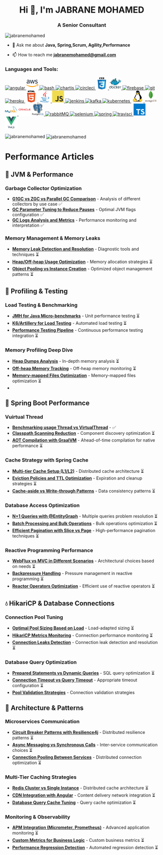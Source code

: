 <h1 align="center">Hi 👋, I'm JABRANE MOHAMED</h1>
<h3 align="center">A Senior Consultant</h3>

<p align="left"> <img src="https://komarev.com/ghpvc/?username=jabranemohamed&label=Profile%20views&color=0e75b6&style=flat" alt="jabranemohamed" /> </p>

- 💬 Ask me about **Java, Spring,Scrum, Agility,Performance**

- 📫 How to reach me **jabranemohamed@gmail.com**

<h3 align="left">Languages and Tools:</h3>
<p align="left"> <a href="https://angular.io" target="_blank" rel="noreferrer"> <img src="https://angular.io/assets/images/logos/angular/angular.svg" alt="angular" width="40" height="40"/> </a> <a href="https://aws.amazon.com" target="_blank" rel="noreferrer"> <img src="https://raw.githubusercontent.com/devicons/devicon/master/icons/amazonwebservices/amazonwebservices-original-wordmark.svg" alt="aws" width="40" height="40"/> </a> <a href="https://www.gnu.org/software/bash/" target="_blank" rel="noreferrer"> <img src="https://www.vectorlogo.zone/logos/gnu_bash/gnu_bash-icon.svg" alt="bash" width="40" height="40"/> </a> <a href="https://www.chartjs.org" target="_blank" rel="noreferrer"> <img src="https://www.chartjs.org/media/logo-title.svg" alt="chartjs" width="40" height="40"/> </a> <a href="https://circleci.com" target="_blank" rel="noreferrer"> <img src="https://www.vectorlogo.zone/logos/circleci/circleci-icon.svg" alt="circleci" width="40" height="40"/> </a> <a href="https://www.w3schools.com/css/" target="_blank" rel="noreferrer"> <img src="https://raw.githubusercontent.com/devicons/devicon/master/icons/css3/css3-original-wordmark.svg" alt="css3" width="40" height="40"/> </a> <a href="https://www.docker.com/" target="_blank" rel="noreferrer"> <img src="https://raw.githubusercontent.com/devicons/devicon/master/icons/docker/docker-original-wordmark.svg" alt="docker" width="40" height="40"/> </a> <a href="https://firebase.google.com/" target="_blank" rel="noreferrer"> <img src="https://www.vectorlogo.zone/logos/firebase/firebase-icon.svg" alt="firebase" width="40" height="40"/> </a> <a href="https://git-scm.com/" target="_blank" rel="noreferrer"> <img src="https://www.vectorlogo.zone/logos/git-scm/git-scm-icon.svg" alt="git" width="40" height="40"/> </a> <a href="https://heroku.com" target="_blank" rel="noreferrer"> <img src="https://www.vectorlogo.zone/logos/heroku/heroku-icon.svg" alt="heroku" width="40" height="40"/> </a> <a href="https://www.w3.org/html/" target="_blank" rel="noreferrer"> <img src="https://raw.githubusercontent.com/devicons/devicon/master/icons/html5/html5-original-wordmark.svg" alt="html5" width="40" height="40"/> </a> <a href="https://www.java.com" target="_blank" rel="noreferrer"> <img src="https://raw.githubusercontent.com/devicons/devicon/master/icons/java/java-original.svg" alt="java" width="40" height="40"/> </a> <a href="https://developer.mozilla.org/en-US/docs/Web/JavaScript" target="_blank" rel="noreferrer"> <img src="https://raw.githubusercontent.com/devicons/devicon/master/icons/javascript/javascript-original.svg" alt="javascript" width="40" height="40"/> </a> <a href="https://www.jenkins.io" target="_blank" rel="noreferrer"> <img src="https://www.vectorlogo.zone/logos/jenkins/jenkins-icon.svg" alt="jenkins" width="40" height="40"/> </a> <a href="https://kafka.apache.org/" target="_blank" rel="noreferrer"> <img src="https://www.vectorlogo.zone/logos/apache_kafka/apache_kafka-icon.svg" alt="kafka" width="40" height="40"/> </a> <a href="https://kubernetes.io" target="_blank" rel="noreferrer"> <img src="https://www.vectorlogo.zone/logos/kubernetes/kubernetes-icon.svg" alt="kubernetes" width="40" height="40"/> </a> <a href="https://www.linux.org/" target="_blank" rel="noreferrer"> <img src="https://raw.githubusercontent.com/devicons/devicon/master/icons/linux/linux-original.svg" alt="linux" width="40" height="40"/> </a> <a href="https://www.mongodb.com/" target="_blank" rel="noreferrer"> <img src="https://raw.githubusercontent.com/devicons/devicon/master/icons/mongodb/mongodb-original-wordmark.svg" alt="mongodb" width="40" height="40"/> </a> <a href="https://www.mysql.com/" target="_blank" rel="noreferrer"> <img src="https://raw.githubusercontent.com/devicons/devicon/master/icons/mysql/mysql-original-wordmark.svg" alt="mysql" width="40" height="40"/> </a> <a hrhttps://github.com/jabranemohamed/jabranemohamed/blob/master/README.mdef="https://www.oracle.com/" target="_blank" rel="noreferrer"> <img src="https://raw.githubusercontent.com/devicons/devicon/master/icons/oracle/oracle-original.svg" alt="oracle" width="40" height="40"/> </a> <a href="https://www.postgresql.org" target="_blank" rel="noreferrer"> <img src="https://raw.githubusercontent.com/devicons/devicon/master/icons/postgresql/postgresql-original-wordmark.svg" alt="postgresql" width="40" height="40"/> </a> <a href="https://www.rabbitmq.com" target="_blank" rel="noreferrer"> <img src="https://www.vectorlogo.zone/logos/rabbitmq/rabbitmq-icon.svg" alt="rabbitMQ" width="40" height="40"/> </a> <a href="https://www.selenium.dev" target="_blank" rel="noreferrer"> <img src="https://raw.githubusercontent.com/detain/svg-logos/780f25886640cef088af994181646db2f6b1a3f8/svg/selenium-logo.svg" alt="selenium" width="40" height="40"/> </a> <a href="https://spring.io/" target="_blank" rel="noreferrer"> <img src="https://www.vectorlogo.zone/logos/springio/springio-icon.svg" alt="spring" width="40" height="40"/> </a> <a href="https://travis-ci.org" target="_blank" rel="noreferrer"> <img src="https://www.vectorlogo.zone/logos/travis-ci/travis-ci-icon.svg" alt="travisci" width="40" height="40"/> </a> <a href="https://www.typescriptlang.org/" target="_blank" rel="noreferrer"> <img src="https://raw.githubusercontent.com/devicons/devicon/master/icons/typescript/typescript-original.svg" alt="typescript" width="40" height="40"/> </a> <a href="https://vuejs.org/" target="_blank" rel="noreferrer"> <img src="https://raw.githubusercontent.com/devicons/devicon/master/icons/vuejs/vuejs-original-wordmark.svg" alt="vuejs" width="40" height="40"/> </a> </p>

<p><img align="left" src="https://github-readme-stats.vercel.app/api/top-langs?username=jabranemohamed&show_icons=true&locale=en&layout=compact" alt="jabranemohamed" /></p>

<p>&nbsp;<img align="center" src="https://github-readme-stats.vercel.app/api?username=jabranemohamed&show_icons=true&locale=en" alt="jabranemohamed" /></p>




# Performance Articles

## 🚀 JVM & Performance

### Garbage Collector Optimization
- **[G1GC vs ZGC vs Parallel GC Comparison](https://github.com/jabranemohamed/jvm/blob/main/gc-comparison.md)** - Analysis of different collectors by use case ✅ 
- **[GC Parameter Tuning to Reduce Pauses](https://github.com/jabranemohamed/jvm/blob/main/gc_tunning.md)** - Optimal JVM flags configuration  ✅ 
- **[GC Logs Analysis and Metrics](https://github.com/jabranemohamed/jvm/blob/main/gc_analysis.md)** - Performance monitoring and interpretation  ✅ 

### Memory Management & Memory Leaks
- **[Memory Leak Detection and Resolution](./jvm/memory-leaks.md)** - Diagnostic tools and techniques  ⏳
- **[Heap/Off-heap Usage Optimization](./jvm/heap-optimization.md)** - Memory allocation strategies    ⏳
- **[Object Pooling vs Instance Creation](./jvm/object-pooling.md)** - Optimized object management patterns ⏳


## 🧪 Profiling & Testing

### Load Testing & Benchmarking
- **[JMH for Java Micro-benchmarks](./testing/jmh-benchmarks.md)** - Unit performance testing ⏳
- **[K6/Artillery for Load Testing](./testing/load-testing.md)** - Automated load testing ⏳
- **[Performance Testing Pipeline](./testing/performance-pipeline.md)** - Continuous performance testing integration ⏳

### Memory Profiling Deep Dive
- **[Heap Dumps Analysis](./testing/heap-dumps.md)** - In-depth memory analysis ⏳
- **[Off-heap Memory Tracking](./testing/off-heap-tracking.md)** - Off-heap memory monitoring ⏳
- **[Memory-mapped Files Optimization](./testing/memory-mapped-files.md)** - Memory-mapped files optimization ⏳
- 

## 🍃 Spring Boot Performance

### Vuirtual Thread
- **[Benchmarking usage Thread vs VirtualThread](https://github.com/jabranemohamed/report-service)** -  ✅ 
- **[Classpath Scanning Reduction](./spring-boot/classpath-optimization.md)** - Component discovery optimization  ⏳
- **[AOT Compilation with GraalVM](./spring-boot/graalvm-aot.md)** - Ahead-of-time compilation for native performance  ⏳

### Cache Strategy with Spring Cache
- **[Multi-tier Cache Setup (L1/L2)](./spring-boot/cache-multi-tier.md)** - Distributed cache architecture  ⏳
- **[Eviction Policies and TTL Optimization](./spring-boot/cache-eviction.md)** - Expiration and cleanup strategies  ⏳
- **[Cache-aside vs Write-through Patterns](./spring-boot/cache-patterns.md)** - Data consistency patterns  ⏳

### Database Access Optimization
- **[N+1 Queries with @EntityGraph](./spring-boot/n-plus-one-queries.md)** - Multiple queries problem resolution  ⏳
- **[Batch Processing and Bulk Operations](./spring-boot/batch-operations.md)** - Bulk operations optimization  ⏳
- **[Efficient Pagination with Slice vs Page](./spring-boot/pagination-optimization.md)** - High-performance pagination techniques ⏳

### Reactive Programming Performance
- **[WebFlux vs MVC in Different Scenarios](./spring-boot/webflux-vs-mvc.md)** - Architectural choices based on needs ⏳
- **[Backpressure Handling](./spring-boot/backpressure-handling.md)** - Pressure management in reactive programming  ⏳
- **[Reactor Operators Optimization](./spring-boot/reactor-optimization.md)** - Efficient use of reactive operators ⏳


## 💧 HikariCP & Database Connections

### Connection Pool Tuning
- **[Optimal Pool Sizing Based on Load](./hikaricp/pool-sizing.md)** - Load-adapted sizing ⏳
- **[HikariCP Metrics Monitoring](./hikaricp/monitoring-metrics.md)** - Connection performance monitoring ⏳
- **[Connection Leaks Detection](./hikaricp/leak-detection.md)** - Connection leak detection and resolution ⏳

### Database Query Optimization
- **[Prepared Statements vs Dynamic Queries](./hikaricp/prepared-statements.md)** - SQL query optimization ⏳
- **[Connection Timeout vs Query Timeout](./hikaricp/timeout-configuration.md)** - Appropriate timeout configuration ⏳
- **[Pool Validation Strategies](./hikaricp/validation-strategies.md)** - Connection validation strategies

## 🔄 Architecture & Patterns

### Microservices Communication
- **[Circuit Breaker Patterns with Resilience4j](./architecture/circuit-breaker.md)** - Distributed resilience patterns ⏳
- **[Async Messaging vs Synchronous Calls](./architecture/async-vs-sync.md)** - Inter-service communication choices ⏳
- **[Connection Pooling Between Services](./architecture/inter-service-pooling.md)** - Distributed connection optimization ⏳

### Multi-Tier Caching Strategies
- **[Redis Cluster vs Single Instance](./architecture/redis-clustering.md)** - Distributed cache architecture ⏳
- **[CDN Integration with Angular](./architecture/cdn-integration.md)** - Content delivery network integration ⏳
- **[Database Query Cache Tuning](./architecture/db-query-cache.md)** - Query cache optimization ⏳

### Monitoring & Observability
- **[APM Integration (Micrometer, Prometheus)](./architecture/apm-integration.md)** - Advanced application monitoring ⏳
- **[Custom Metrics for Business Logic](./architecture/custom-metrics.md)** - Custom business metrics ⏳
- **[Performance Regression Detection](./architecture/regression-detection.md)** - Automated regression detection ⏳

